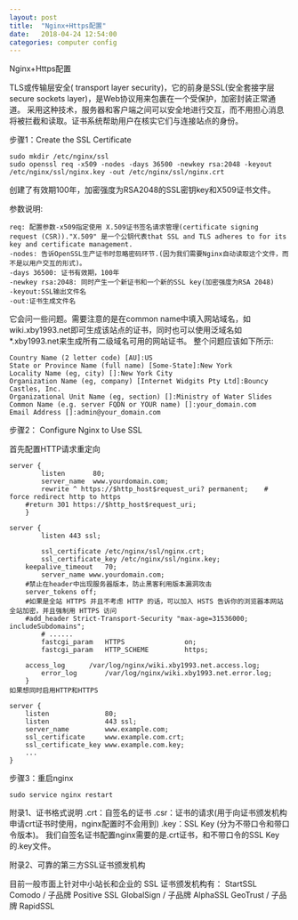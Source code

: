 ```yaml
---
layout: post
title:  "Nginx+Https配置"
date:   2018-04-24 12:54:00
categories: computer config
---
```

Nginx+Https配置

TLS或传输层安全( transport layer security)，它的前身是SSL(安全套接字层secure sockets layer)，是Web协议用来包裹在一个受保护，加密封装正常通道。
采用这种技术，服务器和客户端之间可以安全地进行交互，而不用担心消息将被拦截和读取。证书系统帮助用户在核实它们与连接站点的身份。

步骤1：Create the SSL Certificate
```
sudo mkdir /etc/nginx/ssl
sudo openssl req -x509 -nodes -days 36500 -newkey rsa:2048 -keyout /etc/nginx/ssl/nginx.key -out /etc/nginx/ssl/nginx.crt
```
创建了有效期100年，加密强度为RSA2048的SSL密钥key和X509证书文件。

参数说明:
```
req: 配置参数-x509指定使用 X.509证书签名请求管理(certificate signing request (CSR))."X.509" 是一个公钥代表that SSL and TLS adheres to for its key and certificate management.
-nodes: 告诉OpenSSL生产证书时忽略密码环节.(因为我们需要Nginx自动读取这个文件，而不是以用户交互的形式)。
-days 36500: 证书有效期，100年
-newkey rsa:2048: 同时产生一个新证书和一个新的SSL key(加密强度为RSA 2048)
-keyout:SSL输出文件名
-out:证书生成文件名
```
它会问一些问题。需要注意的是在common name中填入网站域名，如wiki.xby1993.net即可生成该站点的证书，同时也可以使用泛域名如*.xby1993.net来生成所有二级域名可用的网站证书。
整个问题应该如下所示:
```
Country Name (2 letter code) [AU]:US
State or Province Name (full name) [Some-State]:New York
Locality Name (eg, city) []:New York City
Organization Name (eg, company) [Internet Widgits Pty Ltd]:Bouncy Castles, Inc.
Organizational Unit Name (eg, section) []:Ministry of Water Slides
Common Name (e.g. server FQDN or YOUR name) []:your_domain.com
Email Address []:admin@your_domain.com
```
步骤2： Configure Nginx to Use SSL

首先配置HTTP请求重定向
```
server {
        listen       80;
        server_name  www.yourdomain.com;
        rewrite ^ https://$http_host$request_uri? permanent;    # force redirect http to https
    #return 301 https://$http_host$request_uri;
    }

server {
        listen 443 ssl;

        ssl_certificate /etc/nginx/ssl/nginx.crt;
        ssl_certificate_key /etc/nginx/ssl/nginx.key;
    keepalive_timeout   70;
        server_name www.yourdomain.com;
    #禁止在header中出现服务器版本，防止黑客利用版本漏洞攻击
    server_tokens off;
    #如果是全站 HTTPS 并且不考虑 HTTP 的话，可以加入 HSTS 告诉你的浏览器本网站全站加密，并且强制用 HTTPS 访问
    #add_header Strict-Transport-Security "max-age=31536000; includeSubdomains";
        # ......
        fastcgi_param   HTTPS               on;
        fastcgi_param   HTTP_SCHEME         https;

    access_log      /var/log/nginx/wiki.xby1993.net.access.log;
        error_log       /var/log/nginx/wiki.xby1993.net.error.log;
    }
如果想同时启用HTTP和HTTPS

server {
    listen              80;
    listen              443 ssl;
    server_name         www.example.com;
    ssl_certificate     www.example.com.crt;
    ssl_certificate_key www.example.com.key;
    ...
}
```
步骤3：重启nginx
```
sudo service nginx restart
```
附录1、证书格式说明
.crt：自签名的证书
.csr：证书的请求(用于向证书颁发机构申请crt证书时使用，nginx配置时不会用到)
.key：SSL Key (分为不带口令和带口令版本)。
我们自签名证书配置nginx需要的是.crt证书，和不带口令的SSL Key的.key文件。

附录2、可靠的第三方SSL证书颁发机构

目前一般市面上针对中小站长和企业的 SSL 证书颁发机构有：
StartSSL
Comodo / 子品牌 Positive SSL
GlobalSign / 子品牌 AlphaSSL
GeoTrust / 子品牌 RapidSSL

